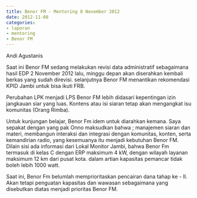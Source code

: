 ```yaml
---
title: Benor FM - Mentoring 8 November 2012 
date: 2012-11-08
categories:
- laporan
- mentoring
- Benor FM
---
```


Andi Agustanis

Saat ini Benor FM sedang melakukan revisi data administratif sebagaimana hasil EDP 2 November 2012 lalu, minggu depan akan diserahkan kembali berkas yang sudah direvisi. selanjutnya Benor FM menantikan rekomendasi KPID Jambi untuk bisa ikuti FRB.

Perubahan LPK menjadi LPS Benor FM lebih didasari kepentingan izin jangkauan siar yang luas. Kontens atau isi siaran tetap akan mengangkat isu komunitas (Orang Rimba).

Untuk kunjungan belajar, Benor Fm idem untuk diarahkan kemana. Saya sepakat dengan yang pak Onno maksudkan bahwa ; manajemen siaran dan materi, membangun interaksi dan integrasi dengan komunitas, konten, serta kemandirian radio, yang kesemuanya itu menjadi kebutuhan Benor FM. Dilain sisi ada informasi dari Lokal Monitor Jambi, bahwa Benor Fm termasuk di kelas C dengan ERP maksimum 4 kW, dengan wilayah layanan maksimum 12 km dari pusat kota. dalam artian kapasitas pemancar tidak boleh lebih 1000 watt.

Saat ini, Benor Fm belumlah memprioritaskan pencairan dana tahap ke - II. Akan tetapi penguatan kapasitas dan wawasan sebagaimana yang disebutkan diatas menjadi prioritas Benor FM. 
